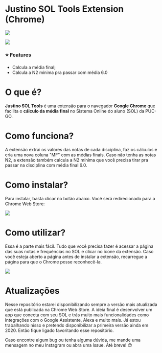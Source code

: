
# Justino SOL Tools Extension (Chrome)
[![](https://i.imgur.com/7sdTaxZ.png)](https://chrome.google.com/webstore/detail/justino-sol-tools/lkafakblmjnmadfgmfmekflkebddcghf)

[![](https://i.imgur.com/xeZRYX8.gif)](https://chrome.google.com/webstore/detail/justino-sol-tools/lkafakblmjnmadfgmfmekflkebddcghf)

### ⭐ Features

- Calcula a média final;
- Calcula a N2 mínima pra passar com média 6.0

# O que é?
**Justino SOL Tools** é uma extensão para o navegador **Google Chrome** que facilita o **cálculo da média final** no Sistema Online do aluno (SOL) da PUC-GO.

# Como funciona?
A extensão extrai os valores das notas de cada disciplina, faz os cálculos e cria uma nova coluna "MF" com as médias finais. Caso não tenha as notas N2, a extensão também calcula a N2 mínima que você precisa tirar pra passar na disciplina com média final 6.0.

# Como instalar?
Para instalar, basta clicar no botão abaixo. Você será redirecionado para a Chrome Web Store:

[![](https://i.imgur.com/7sdTaxZ.png)](https://chrome.google.com/webstore/detail/justino-sol-tools/lkafakblmjnmadfgmfmekflkebddcghf)

# Como utilizar?
Essa é a parte mais fácil. Tudo que você precisa fazer é acessar a página das suas notas e frequências no SOL e clicar no ícone da extensão. Caso você esteja aberto a página antes de instalar a extensão, recarregue a página para que o Chrome posse reconhecê-la. 

![](https://i.imgur.com/o1Jesxv.jpg)

# Atualizações 
Nesse repositório estarei disponibilizando sempre a versão mais atualizada que está publicada na Chrome Web Store. A ideia final é desenvolver um app que conecta com seu SOL e trás muito mais funcionalidades como integrações com o Google Assistente, Alexa e muito mais. Já estou trabalhando nisso e pretendo disponibilizar a primeira versão ainda em 2020. Então fique ligado favoritando esse repositório. 

Caso encontre algum bug ou tenha alguma dúvida, me mande uma mensagem no meu Instagram ou abra uma Issue. 
Até breve! 😉

